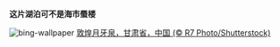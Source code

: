 
**这片湖泊可不是海市蜃楼**

![bing-wallpaper](https://www.bing.com/th?id=OHR.CrescentLake_ZH-CN8294493832_1920x1080.jpg)
[敦煌月牙泉，甘肃省，中国 (© R7 Photo/Shutterstock)](https://www.bing.com/search?q=%E6%95%A6%E7%85%8C%E6%9C%88%E7%89%99%E6%B3%89&amp;form=hpcapt&amp;mkt=zh-cn)
  